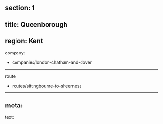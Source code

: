 section: 1
----
title: Queenborough
----
region: Kent
----
company:
- companies/london-chatham-and-dover
----
route:
- routes/sittingbourne-to-sheerness
----
meta:
----
text: